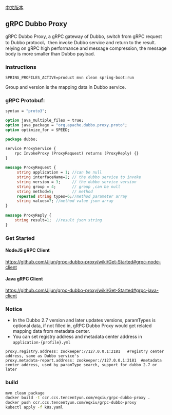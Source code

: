 [中文版本](README_zh.md)  
## gRPC Dubbo Proxy
gRPC Dubbo Proxy, a gRPC gateway of Dubbo, switch from gRPC request to Dubbo protocol，then invoke Dubbo service and return to the result. 
relying on gRPC high performance and message compression, the message body is more smaller than Dubbo payload.

### instructions

```
SPRING_PROFILES_ACTIVE=product mvn clean spring-boot:run
```
 
Group and version is the mapping data in Dubbo service. 

### gRPC Protobuf: 

```proto
syntax = "proto3";

option java_multiple_files = true;
option java_package = "org.apache.dubbo.proxy.proto";
option optimize_for = SPEED;

package dubbo;

service ProxyService {
    rpc InvokeProxy (ProxyRequest) returns (ProxyReply) {}
}
  
message ProxyRequest {
	 string application = 1; //can be null
	 string interfaceName=2; // the dubbo service to invoke
	 string version = 3;     // the dubbo service version
	 string group = 4;       // group ,can be null
	 string method=5;        // method
	 repeated string types=6;//method parameter array
	 string values=7; //method value json array
}
  
message ProxyReply {
	string result=1;  //result json string
}

```

### Get Started

#### NodeJS gRPC Client
https://github.com/Jijun/grpc-dubbo-proxy/wiki/Get-Started#grpc-node-client

#### Java gRPC Client 
https://github.com/Jijun/grpc-dubbo-proxy/wiki/Get-Started#grpc-java-client



### Notice

* In the Dubbo 2.7 version  and later updates versions, paramTypes is optional data, if not filled in, gRPC Dubbo Proxy would get related mapping data from metadata center.
* You can set registry address and metadata center address in `application-{profile}.yml`
```
proxy.registry.address: zookeeper://127.0.0.1:2181   #registry center address, same as Dubbo service's 
proxy.metadata-report.address: zookeeper://127.0.0.1:2181  #metadata center address, used by paramType search, support for dubbo 2.7 or later
```

### build

```bash
mvn clean package
docker build -t ccr.ccs.tencentyun.com/eqxiu/grpc-dubbo-proxy .
docker push ccr.ccs.tencentyun.com/eqxiu/grpc-dubbo-proxy
kubectl apply -f k8s.yaml
```
